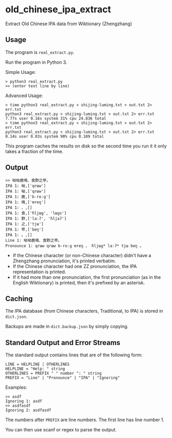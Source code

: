 # old_chinese_ipa_extract

Extract Old Chinese IPA data from Wiktionary (Zhengzhang)

## Usage

The program is `real_extract.py`.

Run the program in Python 3.

Simple Usage:

```
> python3 real_extract.py
>> (enter text line by line)
```

Advanced Usage:

```
> time python3 real_extract.py < shijing-luming.txt > out.txt 2> err.txt
python3 real_extract.py < shijing-luming.txt > out.txt 2> err.txt  7.77s user 0.16s system 31% cpu 24.836 total
> time python3 real_extract.py < shijing-luming.txt > out.txt 2> err.txt
python3 real_extract.py < shijing-luming.txt > out.txt 2> err.txt  0.14s user 0.03s system 90% cpu 0.189 total
```

This program caches the results on disk so the second time you run it it only takes a fraction of the time.

## Output

```
>> 呦呦鹿鳴、食野之苹。
IPA 1: 呦,['qrɯw']
IPA 1: 呦,['qrɯw']
IPA 1: 鹿,['b·roːɡ']
IPA 1: 鳴,['mreŋ']
IPA 1: 、,[]
IPA 1: 食,['ɦljɯɡ', 'lɯɡs']
IPA 1: 野,['laːʔ', 'ɦljaʔ']
IPA 1: 之,['tjɯ']
IPA 1: 苹,['beŋ']
IPA 1: 。,[]
Line 1: 呦呦鹿鳴、食野之苹。
Pronounce 1: qrɯw qrɯw b·roːɡ mreŋ 、 ɦljɯɡ* laːʔ* tjɯ beŋ 。
```

* If the Chinese character (or non-Chinese character) didn't have a Zhengzhang pronunciation, it's printed verbatim.
* If the Chinese character had one ZZ pronunciation, the IPA representation is printed.
* If it had more than one pronunciation, the first pronunciation (as in the English Wiktionary) is printed, then it's prefixed by an asterisk.

## Caching

The IPA database (from Chinese characters, Traditional, to IPA) is stored in `dict.json`.

Backups are made in `dict.backup.json` by simply copying.

## Standard Output and Error Streams

The standard output contains lines that are of the following form:

```
LINE = HELPLINE | OTHERLINES
HELPLINE = "Help: " string
OTHERLINES = PREFIX " " number ": " string
PREFIX = "Line" | "Pronounce" | "IPA" | "Ignoring"
```

Examples:

```
>> asdf
Ignoring 1: asdf
>> asdfasdf
Ignoring 2: asdfasdf
```

The numbers after `PREFIX` are line numbers. The first line has line number 1.

You can then use scanf or regex to parse the output.
